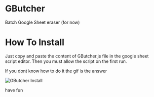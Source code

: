 # GButcher
Batch Google Sheet eraser (for now)

# How To Install
Just copy and paste the content of GButcher.js file in the google sheet script editor. Then you must allow the script on the first run.

If you dont know how to do it the gif is the answer

<img src="http://www.pierpaolocanini.com/GitHub/GButcher/InstallGif.gif" alt="GButcher Install">

have fun
